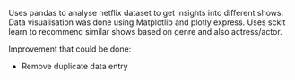 Uses pandas to analyse netflix dataset to get insights into different shows.
Data visualisation was done using Matplotlib and plotly express.
Uses sckit learn to recommend similar shows based on genre and also actress/actor.

Improvement that could be done: 
- Remove duplicate data entry
